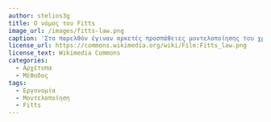 ```yaml
---
author: stelios3g
title: Ο νόμος του Fitts
image_url: /images/fitts-law.png
caption: 'Στο παρελθόν έγιναν αρκετές προσπάθειες μοντελοποίησης του χρήστη και μια από αυτές ήταν του ψυχολόγου Paul Fitts,η οποία έμεινε γνωστή στη βιβλιογραφία ως ο Νόμος του Fitts'
license_url: https://commons.wikimedia.org/wiki/File:Fitts_law.png
license_text: Wikimedia Commons
categories:
  - Αρχέτυπα
  - Μέθοδος
tags:
  - Εργονομία 
  - Μοντελοποίηση 
  - Fitts 
---
```

